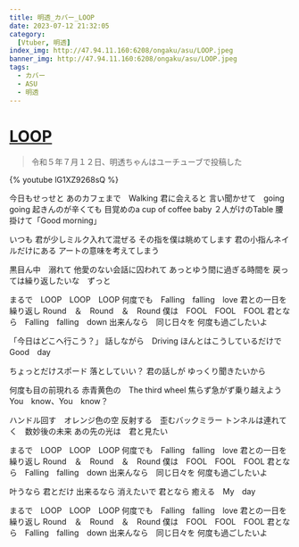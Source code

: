 ```yaml
---
title: 明透_カバー_LOOP
date: 2023-07-12 21:32:05
category:
  [Vtuber, 明透]
index_img: http://47.94.11.160:6208/ongaku/asu/LOOP.jpeg
banner_img: http://47.94.11.160:6208/ongaku/asu/LOOP.jpeg
tags:
  - カバー
  - ASU
  - 明透
---
```


<script src='/js/diy/resize-ifram.js'></script>

# [LOOP](https://www.youtube.com/watch?v=mHrjM6oVez0)

> 令和５年７月１２日、明透ちゃんはユーチューブで投稿した

{% youtube lG1XZ9268sQ %}

今日もせっせと
あのカフェまで　Walking
君に会えると
言い聞かせて　going going
起きんのが辛くても
目覚めのa cup of coffee baby
２人がけのTable
腰掛けて「Good morning」

いつも
君が少しミルク入れて混ぜる
その指を僕は眺めてします
君の小指んネイルだけにある
アートの意味を考えてしまう

黒目ん中　溺れて
他愛のない会話に囚われて
あっとゆう間に過ぎる時間を
戻っては繰り返したいな　ずっと

まるで　LOOP　LOOP　LOOP
何度でも　Falling　falling　love
君との一日を　繰り返し
Round　＆　Round　＆　Round
僕は　FOOL　FOOL　FOOL
君となら　Falling　falling　down
出来んなら　同じ日々を
何度も過ごしたいよ

「今日はどこへ行こう？」
話しながら　Driving
ほんとはこうしているだけで　Good　day

ちょっとだけスポード
落としていい？
君の話しが
ゆっくり聞きたいから

何度も目の前現れる
赤青黄色の　The third wheel
焦らず急がず乗り越えよう
You　know、You　know？

ハンドル回す　オレンジ色の空
反射する　歪むバックミラー
トンネルは連れてく　数妙後の未来
あの先の光は　君と見たい

まるで　LOOP　LOOP　LOOP
何度でも　Falling　falling　love
君との一日を　繰り返し
Round　＆　Round　＆　Round
僕は　FOOL　FOOL　FOOL
君となら　Falling　falling　down
出来んなら　同じ日々を
何度も過ごしたいよ

叶うなら
君とだけ
出来るなら
消えたいで
君となら
癒える　My　day

まるで　LOOP　LOOP　LOOP
何度でも　Falling　falling　love
君との一日を　繰り返し
Round　＆　Round　＆　Round
僕は　FOOL　FOOL　FOOL
君となら　Falling　falling　down
出来んなら　同じ日々を
何度も過ごしたいよ
